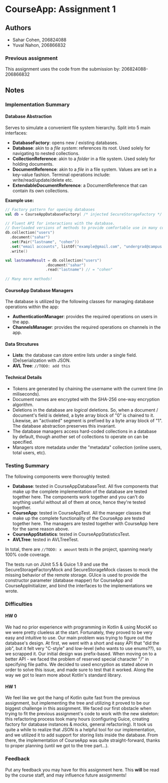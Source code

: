 # CourseApp: Assignment 1

## Authors
* Sahar Cohen, 206824088
* Yuval Nahon, 206866832

### Previous assignment
This assignment uses the code from the submission by: 206824088-206866832

## Notes

### Implementation Summary

#### Database Abstraction
Serves to simulate a convenient file system hierarchy. Split into 5 main interfaces:

* **DatabaseFactory**: opens new / existing databases.
* **Database**: akin to a *file system*: references its root. Used solely for navigating to nested collections.
* **CollectionReference**: akin to a *folder* in a file system. Used solely for holding documents.
* **DocumentReference**: akin to a *file* in a file system. Values are set in a key-value fashion. Terminal operations include: write/read/update/delete etc.
* **ExtendableDocumentReference**: a DocumentReference that can contain its own collections.

**Example use:**

```kotlin
// Factory pattern for opening databases
val db = CourseAppDatabaseFactory( /* injected SecureStorageFactory */ ).open("cool database")

// Fluent API for interactions with the database.
// Overloaded versions of methods to provide comfortable use in many common cases
db.collection("users")
  .document("sahar")
  .set(Pair("lastname", "cohen"))
  .set("email accounts", listOf("example@gmail.com", "undergrad@campus.technion.ac.il"))
  .write()

val lastnameResult = db.collection("users")
                  .document("sahar")
                  .read("lastname") // = "cohen"
                  
// Many more methods!
```

#### CourseApp Database Managers
The database is utilized by the following classes for managing database operations within the app:
* **AuthenticationManager**: provides the required operations on users in the app.
* **ChannelsManager**: provides the required operations on channels in the app.

#### Data Strcutures
* **Lists**: the database can store entire lists under a single field. (De)serialization with JSON.
* **AVL Tree**: ```//TODO: add this```

#### Technical Details
* Tokens are generated by chaining the username with the current time (in miliseconds).
* Document names are encrypted with the SHA-256 one-way encryption algorithm.
* Deletions in the database are *logical* deletions. So, when a document / document's field is deleted, a byte array block of "0" is chained to it. Likewise, an "activated" segment is prefixed by a byte array block of "1". The database abstraction preserves this invariant.
* The database managers access hard-coded collections in a database by default, though another set of collections to operate on can be specified.
* Managers store metadata under the "metadata" collection (online users, total users, etc).

### Testing Summary
The following components were thoroughly tested:
* **Database**: tested in CourseAppDatabaseTest. All five components that make up the complete implementation of the database are tested together here. The components work together and you can't do anything useful without all of them at once, hence they're tested together.
* **CourseApp**: tested in CourseAppTest. All the manager classes that make up the complete functionality of the CourseApp are tested together here. The managers are tested together with CourseApp here for the same reason above.
* **CourseAppStatistics**: tested in CourseAppStatisticsTest. 
* **AVLTree**: tested in AVLTreeTest.

In total, there are ```//TODO: x amount``` tests in the project, spanning nearly 100% code coverage.

The tests run on JUnit 5.5 & Guice 1.9 and use the SecureStorageFactoryMock and SecureStorageMock classes to mock the missing behavior of the remote storage. GUice is used to provide the constructor parameter (database mapper) for CourseApp and CourseAppInitializer, and bind the interfaces to the implementations we wrote.

### Difficulties

#### HW 0
We had no prior experience with programming in Kotlin & using MockK so we were pretty clueless at the start. Fortunately, they proved to be very easy and intuitive to use. Our main problem was trying to figure out the database's design. At first, we went with a short and easy API that "did the job", but it felt very "C-style" and low-level (who wants to use enums??), so we scrapped it. Our initial design was prefix-based. When moving on to a better API - we faced the problem of reserved special character "/" in specifying file paths. We decided to used encryption as stated above in order to solve this issue, and made sure to test that it worked. Along the way we got to learn more about Kotlin's standard library.

#### HW 1
We feel like we got the hang of Kotlin quite fast from the previous assignment, but implementing the tree and utilizing it proved to be our biggest challenge in this assignment. We faced our first obstacle when trying to fit the previous assignment's code to work with the new skeleton: this refactoring process took many hours (configuring Guice, creating factory for database instances & mocks, general refactoring).
It took us quite a while to realize that JSON is a helpful tool for our implementation, and we utilized it to add support for storing lists inside the database. From there, the implementation of CourseApp was quite straight-forward, thanks to proper planning (until we got to the tree part...).

### Feedback
Put any feedback you may have for this assignment here. This **will** be read by the course staff,
and may influence future assignments!
